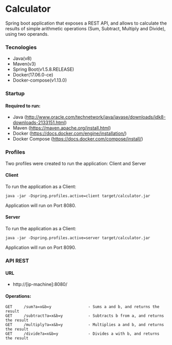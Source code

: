 # Calculator
Spring boot application that exposes a REST API, and allows to calculate the results of simple arithmetic operations (Sum, Subtract, Multiply and Divide), using two operands.

### Tecnologies

- Java(v8)
- Maven(v3)
- Spring Boot(v1.5.8.RELEASE)
- Docker(17.06.0-ce)
- Docker-compose(v1.13.0)

### Startup
#### Required to run:

- Java (http://www.oracle.com/technetwork/java/javase/downloads/jdk8-downloads-2133151.html)
- Maven (https://maven.apache.org/install.html)
- Docker (https://docs.docker.com/engine/installation/)
- Docker Compose (https://docs.docker.com/compose/install/)

### Profiles
Two profiles were created to run the application: Client and Server
#### Client
To run the application as a Client:
```
java -jar -Dspring.profiles.active=client target/calculator.jar
```
Application will run on Port 8080.
#### Server
To run the application as a Client:
```
java -jar -Dspring.profiles.active=server target/calculator.jar
```
Application will run on Port 8090.

### API REST
#### URL
- http://[ip-machine]:8080/
#### Operations:
```
GET     /sum?a=x&b=y                - Sums a and b, and returns the result
GET     /subtract?a=x&b=y           - Subtracts b from a, and returns the result
GET     /multiply?a=x&b=y           - Multiplies a and b, and returns the result
GET     /divide?a=x&b=y             - Divides a with b, and returns the result
```


